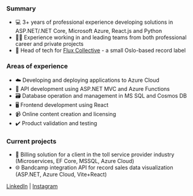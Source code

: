 ### Summary
- 💻 3+ years of professional experience developing solutions in ASP.NET/.NET Core, Microsoft Azure, React.js and Python
- 🤝🏻 Experience working in and leading teams from both professional career and private projects
- 🔧 Head of tech for [Flux Collective](https://flux-collective.com) - a small Oslo-based record label

### Areas of experience
- ☁️ Developing and deploying applications to Azure Cloud
- 🔌 API development using ASP.NET MVC and Azure Functions
- 🗃️ Database operation and management in MS SQL and Cosmos DB
- 🖥️ Frontend development using React
- 📹 Online content creation and licensing
- ✔️ Product validation and testing

### Current projects
- 🚙 Billing solution for a client in the toll service provider industry (Microservices, EF Core, MSSQL, Azure Cloud)
- 🌐 Bandcamp integration API for record sales data visualization (ASP.NET, Azure Cloud, Vite+React)
  
[LinkedIn](https://www.linkedin.com/in/davidbmadsen/) | [Instagram](https://instagram.com/bjerregaard.mp3)
